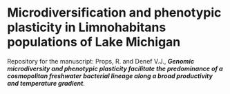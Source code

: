 # Microdiversification and phenotypic plasticity in Limnohabitans populations of Lake Michigan
Repository for the manuscript: 
Props, R. and Denef V.J., ***Genomic microdiversity and phenotypic plasticity facilitate the predominance of a cosmopolitan freshwater bacterial lineage along a broad productivity and temperature gradient***.
